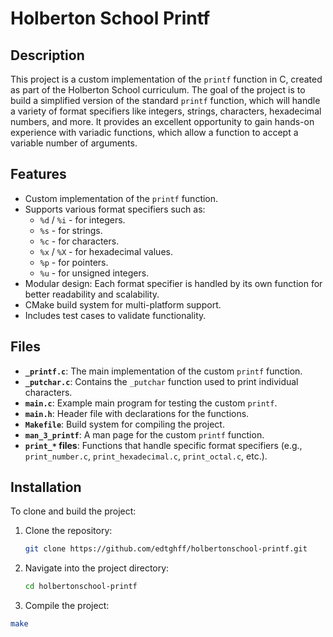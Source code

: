 # Holberton School Printf

## Description

This project is a custom implementation of the `printf` function in C, created as part of the Holberton School curriculum. The goal of the project is to build a simplified version of the standard `printf` function, which will handle a variety of format specifiers like integers, strings, characters, hexadecimal numbers, and more. It provides an excellent opportunity to gain hands-on experience with variadic functions, which allow a function to accept a variable number of arguments.

## Features

- Custom implementation of the `printf` function.
- Supports various format specifiers such as:
  - `%d` / `%i` - for integers.
  - `%s` - for strings.
  - `%c` - for characters.
  - `%x` / `%X` - for hexadecimal values.
  - `%p` - for pointers.
  - `%u` - for unsigned integers.
- Modular design: Each format specifier is handled by its own function for better readability and scalability.
- CMake build system for multi-platform support.
- Includes test cases to validate functionality.

## Files

- **`_printf.c`**: The main implementation of the custom `printf` function.
- **`_putchar.c`**: Contains the `_putchar` function used to print individual characters.
- **`main.c`**: Example main program for testing the custom `printf`.
- **`main.h`**: Header file with declarations for the functions.
- **`Makefile`**: Build system for compiling the project.
- **`man_3_printf`**: A man page for the custom `printf` function.
- **`print_*` files**: Functions that handle specific format specifiers (e.g., `print_number.c`, `print_hexadecimal.c`, `print_octal.c`, etc.).

## Installation

To clone and build the project:

1. Clone the repository:
   ```bash
   git clone https://github.com/edtghff/holbertonschool-printf.git
2. Navigate into the project directory:
   ```bash
   cd holbertonschool-printf
3. Compile the project:
  ```bash
  make

